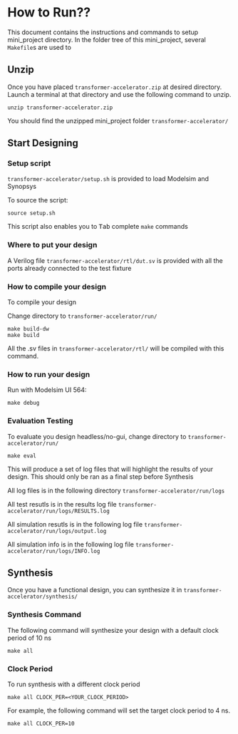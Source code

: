 
# How to Run?? 
This document contains the instructions and commands to setup mini_project directory. In the folder tree of this mini_project, several ```Makefile```s are used to 

## Unzip
Once you have placed ```transformer-accelerator.zip``` at desired directory. Launch a terminal at that directory and use the following command to unzip.
```
unzip transformer-accelerator.zip
```
You should find the unzipped mini_project folder ```transformer-accelerator/```

## Start Designing
### Setup script

```transformer-accelerator/setup.sh``` is provided to load Modelsim and Synopsys

To source the script:
```
source setup.sh
```
This script also enables you to <kbd>Tab</kbd> complete ```make``` commands

### Where to put your design

A Verilog file ```transformer-accelerator/rtl/dut.sv``` is provided with all the ports already connected to the test fixture

### How to compile your design

To compile your design

Change directory to ```transformer-accelerator/run/``` 

```
make build-dw
make build
```

All the .sv files in ```transformer-accelerator/rtl/``` will be compiled with this command.

### How to run your design

Run with Modelsim UI 564:
```
make debug
```

### Evaluation Testing
To evaluate you design headless/no-gui, change directory to ```transformer-accelerator/run/```
```
make eval
```
This will produce a set of log files that will highlight the results of your design. This should only be ran as a final step before Synthesis

All log files is in the following directory ```transformer-accelerator/run/logs```

All test resutls is in the results log file ```transformer-accelerator/run/logs/RESULTS.log```

All simulation resutls is in the following log file ```transformer-accelerator/run/logs/output.log```

All simulation info is in the following log file ```transformer-accelerator/run/logs/INFO.log```

## Synthesis

Once you have a functional design, you can synthesize it in ```transformer-accelerator/synthesis/```

### Synthesis Command
The following command will synthesize your design with a default clock period of 10 ns
```
make all
```
### Clock Period

To run synthesis with a different clock period
```
make all CLOCK_PER=<YOUR_CLOCK_PERIOD>
```
For example, the following command will set the target clock period to 4 ns.

```
make all CLOCK_PER=10
```
